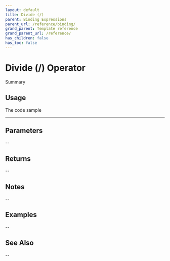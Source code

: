 ```yaml
---
layout: default
title: Divide (/)
parent: Binding Expressions
parent_url: /reference/binding/
grand_parent: Template reference
grand_parent_url: /reference/
has_children: false
has_toc: false
---
```


# Divide (/) Operator

Summary

## Usage

 The code sample

---

## Parameters

--

## Returns 

--

## Notes


-- 

## Examples


--


## See Also


--

